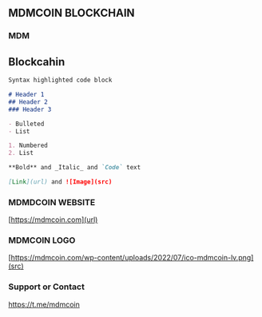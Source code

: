 ## MDMCOIN BLOCKCHAIN



### MDM

Blockcahin
----


```markdown
Syntax highlighted code block

# Header 1
## Header 2
### Header 3

- Bulleted
- List

1. Numbered
2. List

**Bold** and _Italic_ and `Code` text

[Link](url) and ![Image](src)
```



### MDMDCOIN WEBSITE

[https://mdmcoin.com](url)

### MDMCOIN LOGO
[https://mdmcoin.com/wp-content/uploads/2022/07/ico-mdmcoin-lv.png](src)
### Support or Contact

https://t.me/mdmcoin
